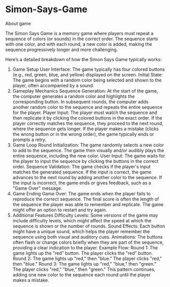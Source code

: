 # Simon-Says-Game

About game


The Simon Says Game is a memory game where players must repeat a sequence of colors (or sounds) in the correct order. The sequence starts with one color, and with each round, a new color is added, making the sequence progressively longer and more challenging.

Here’s a detailed breakdown of how the Simon Says Game typically works:

1. Game Setup
User Interface: The game typically has four colored buttons (e.g., red, green, blue, and yellow) displayed on the screen.
Initial State: The game begins with a random color being selected and shown to the player, often accompanied by a sound.
2. Gameplay Mechanics
Sequence Generation:
At the start of the game, the computer generates a random color and highlights the corresponding button.
In subsequent rounds, the computer adds another random color to the sequence and repeats the entire sequence for the player.
Player Input:
The player must watch the sequence and then replicate it by clicking the colored buttons in the exact order.
If the player correctly matches the sequence, they proceed to the next round, where the sequence gets longer.
If the player makes a mistake (clicks the wrong button or in the wrong order), the game typically ends or prompts a retry.
3. Game Loop
Round Initialization:
The game randomly selects a new color to add to the sequence.
The game then visually and/or audibly plays the entire sequence, including the new color.
User Input:
The game waits for the player to input the sequence by clicking the buttons in the correct order.
Sequence Validation:
The game checks if the player's input matches the generated sequence.
If the input is correct, the game advances to the next round by adding another color to the sequence.
If the input is incorrect, the game ends or gives feedback, such as a "Game Over" message.
4. Game Ending
Game Over:
The game ends when the player fails to reproduce the correct sequence.
The final score is often the length of the sequence the player was able to remember and replicate.
The game might offer an option to restart and try again.
5. Additional Features
Difficulty Levels: Some versions of the game may include difficulty levels, which might affect the speed at which the sequence is shown or the number of rounds.
Sound Effects: Each button might have a unique sound, which helps the player remember the sequence using both visual and auditory cues.
Animations: The buttons often flash or change colors briefly when they are part of the sequence, providing a clear indication to the player.
Example Flow:
Round 1:
The game lights up the "red" button.
The player clicks the "red" button.
Round 2:
The game lights up "red," then "blue."
The player clicks "red," then "blue."
Round 3:
The game lights up "red," "blue," then "green."
The player clicks "red," "blue," then "green."
This pattern continues, adding one new color to the sequence each round until the player makes a mistake.
